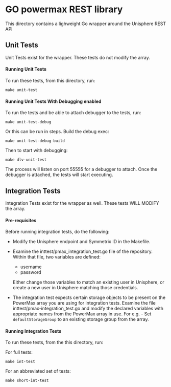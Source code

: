 # GO powermax REST library
This directory contains a lighweight Go wrapper around the Unisphere REST API

## Unit Tests
Unit Tests exist for the wrapper. These tests do not modify the array.

#### Running Unit Tests
To run these tests, from this directory, run:
```
make unit-test
```

#### Running Unit Tests With Debugging enabled
To run the tests and be able to attach debugger to the tests, run:
```
make unit-test-debug
```

Or this can be run in steps. Build the debug exec:

```
make unit-test-debug-build
```

Then to start with debugging:

```
make dlv-unit-test
```

The process will listen on port 55555 for a debugger to attach. Once the debugger is attached, the tests will start executing.

## Integration Tests
Integration Tests exist for the wrapper as well. These tests WILL MODIFY the array.

#### Pre-requisites
Before running integration tests, do the following:

* Modify the Unisphere endpoint and Symmetrix ID in the Makefile. 

* Examine the inttest/pmax_integration_test.go file of
the repository. Within that file, two variables are defined:
    * username
    * password
 
   Either change those variables to match an existing user in Unisphere, or create
   a new user in Unisphere matching those credentials.
* The integration test expects certain storage objects to be present on the PowerMax array you are using for integration tests. Examine the file inttest/pmax-integration_test.go and modify the declared variables with appropriate names from the PowerMax array in use.
For e.g. - Set `defaultStorageGroup` to an existing storage group from the array. 


#### Running Integration Tests
To run these tests, from the this directory, run:

For full tests:
```
make int-test
```

For an abbreviated set of tests:
```
make short-int-test
```


